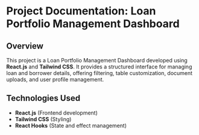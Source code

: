 # Project Documentation: Loan Portfolio Management Dashboard

## Overview
This project is a Loan Portfolio Management Dashboard developed using **React.js** and **Tailwind CSS**. It provides a structured interface for managing loan and borrower details, offering filtering, table customization, document uploads, and user profile management.

## Technologies Used
- **React.js** (Frontend development)
- **Tailwind CSS** (Styling)
- **React Hooks** (State and effect management)
